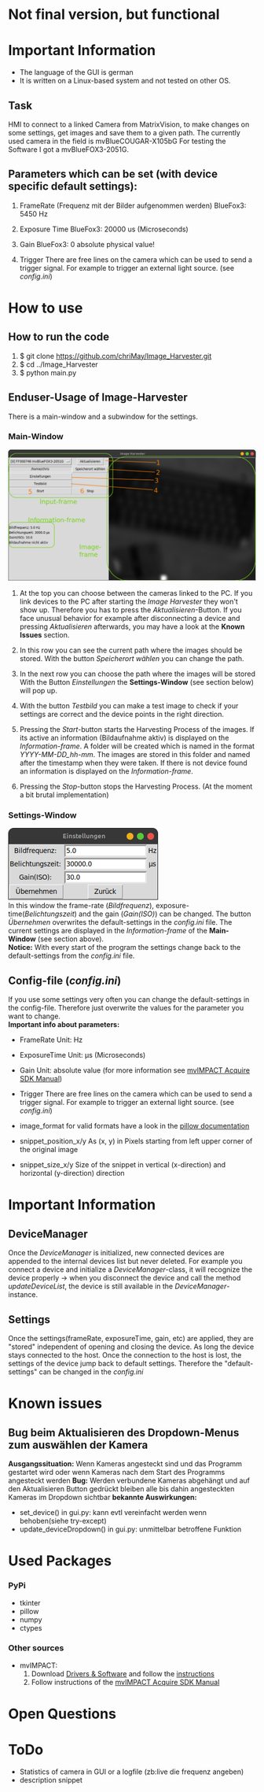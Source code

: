 # Not final version, but functional

# Important Information

- The language of the GUI is german
- It is written on a Linux-based system and not tested on other OS.

## Task

HMI to connect to a linked Camera from MatrixVision, to make changes on some settings, get images and save them to a given path.
The currently used camera in the field is mvBlueCOUGAR-X105bG
For testing the Software I got a mvBlueFOX3-2051G.

## Parameters which can be set (with device specific default settings):

1. FrameRate (Frequenz mit der Bilder aufgenommen werden)
   BlueFox3: 5450 Hz

2. Exposure Time
   BlueFox3: 20000 us (Microseconds)

3. Gain
   BlueFox3: 0 absolute physical value!

4. Trigger
   There are free lines on the camera which can be used to send a trigger signal. For example to trigger an external light source. (see _config.ini_)

# How to use

## How to run the code

1. $ git clone https://github.com/chriMay/Image_Harvester.git
2. $ cd ../Image_Harvester
3. $ python main.py

## Enduser-Usage of Image-Harvester

There is a main-window and a subwindow for the settings.

### Main-Window

![Mainwindow](pictures/noted_mainwindow.png)

1. At the top you can choose between the cameras linked to the PC. If you link devices to the PC after starting the _Image Harvester_ they won't show up. Therefore you has to press the _Aktualisieren_-Button. If you face unusual behavior for example after disconnecting a device and pressing _Aktualisieren_ afterwards, you may have a look at the **Known Issues** section.

2. In this row you can see the current path where the images should be stored. With the button _Speicherort wählen_ you can change the path.

3. In the next row you can choose the path where the images will be stored
   With the Button _Einstellungen_ the **Settings-Window** (see section below) will pop up.

4. With the button _Testbild_ you can make a test image to check if your settings are correct and the device points in the right direction.

5. Pressing the _Start_-button starts the Harvesting Process of the images. If its active an information (Bildaufnahme aktiv) is displayed on the _Information-frame_. A folder will be created which is named in the format _YYYY-MM-DD_hh-mm_. The images are stored in this folder and named after the timestamp when they were taken. If there is not device found an information is displayed on the _Information-frame_.

6. Pressing the _Stop_-button stops the Harvesting Process. (At the moment a bit brutal implementation)

### Settings-Window

![Settings-](pictures/screenshot_settings.png)  
In this window the frame-rate (_Bildfrequenz_), exposure-time(_Belichtungszeit_) and the gain (_Gain(ISO)_) can be changed. The button _Übernehmen_ overwrites the default-settings in the _config.ini_ file. The current settings are displayed in the _Information-frame_ of the **Main-Window** (see section above).  
**Notice:** With every start of the program the settings change back to the default-settings from the _config.ini_ file.

## Config-file (_config.ini_)

If you use some settings very often you can change the default-settings in the config-file. Therefore just overwrite the values for the parameter you want to change.  
**Important info about parameters:**

- FrameRate
  Unit: Hz

- ExposureTime
  Unit: µs (Microseconds)

- Gain
  Unit: absolute value (for more information see [mvIMPACT Acquire SDK Manual](https://www.matrix-vision.com/manuals/SDK_PYTHON/Building_page.html#Python_BuildingLinux))

- Trigger
  There are free lines on the camera which can be used to send a trigger signal. For example to trigger an external light source. (see _config.ini_)

- image_format
  for valid formats have a look in the [pillow documentation](https://pillow.readthedocs.io/en/stable/handbook/image-file-formats.html?highlight=formats)

- snippet_position_x/y
  As (x, y) in Pixels starting from left upper corner of the original image

- snippet_size_x/y
  Size of the snippet in vertical (x-direction) and horizontal (y-direction) direction

# Important Information

## DeviceManager

Once the _DeviceManager_ is initialized, new connected devices are appended to the internal devices list but never deleted. For example you connect a device and initialize a _DeviceManager_-class, it will recognize the device properly -> when you disconnect the device and call the method _updateDeviceList_, the device is still available in the _DeviceManager_-instance.

## Settings

Once the settings(frameRate, exposureTime, gain, etc) are applied, they are "stored" independent of opening and closing the device. As long the device stays connected to the host. Once the connection to the host is lost, the settings of the device jump back to default settings. Therefore the "default-settings" can be changed in the _config.ini_

# Known issues

## Bug beim Aktualisieren des Dropdown-Menus zum auswählen der Kamera

**Ausgangssituation:** Wenn Kameras angesteckt sind und das Programm gestartet wird oder wenn Kameras nach dem Start des Programms angesteckt werden
**Bug:** Werden verbundene Kameras abgehängt und auf den Aktualisieren Button gedrückt bleiben alle bis dahin angesteckten Kameras im Dropdown sichtbar
**bekannte Auswirkungen:**

- set_device() in gui.py: kann evtl vereinfacht werden wenn behoben(siehe try-except)
- update_deviceDropdown() in gui.py: unmittelbar betroffene Funktion

# Used Packages

### PyPi

- tkinter
- pillow
- numpy
- ctypes

### Other sources

- mvIMPACT:
  1.  Download [Drivers & Software](https://www.matrix-vision.com/de/downloads/treiber-software) and follow the [instructions](https://www.matrix-vision.com/de/downloads/setup/mvbluecougar-family/quickstart-mvbluecougar-linux)
  2.  Follow instructions of the [mvIMPACT Acquire SDK Manual](https://www.matrix-vision.com/manuals/SDK_PYTHON/Building_page.html#Python_BuildingLinux)

# Open Questions

# ToDo

- Statistics of camera in GUI or a logfile (zb:live die frequenz angeben)
- description snippet
